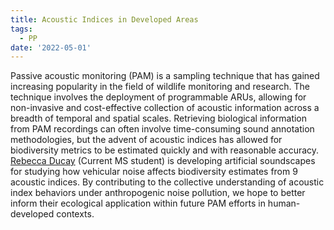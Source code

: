 ```yaml
---
title: Acoustic Indices in Developed Areas
tags:
  - PP
date: '2022-05-01'
---
```


Passive acoustic monitoring (PAM) is a sampling technique that has gained increasing popularity in the field of wildlife monitoring and research. The technique involves the deployment of programmable ARUs, allowing for non-invasive and cost-effective collection of acoustic information across a breadth of temporal and spatial scales. Retrieving biological information from PAM recordings can often involve time-consuming sound annotation methodologies, but the advent of acoustic indices has allowed for biodiversity metrics to be estimated quickly and with reasonable accuracy. [Rebecca Ducay](https://peaselab.com/people/rebecca-ducay/) (Current MS student) is developing artificial soundscapes for studying how vehicular noise affects biodiversity estimates from 9 acoustic indices. By contributing to the collective understanding of acoustic index behaviors under anthropogenic noise pollution, we hope to better inform their ecological application within future PAM efforts in human-developed contexts. 
